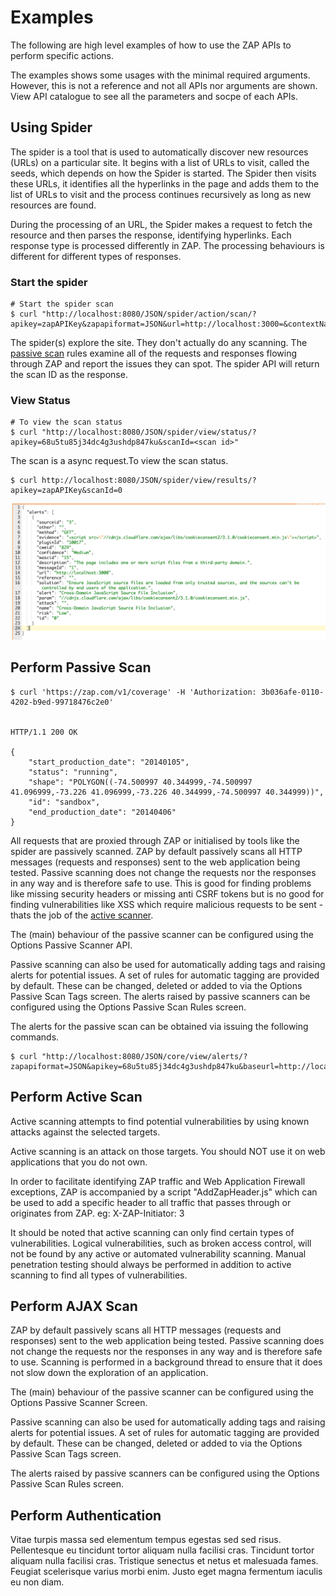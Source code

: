 <a name="examples"></a>Examples
=========================================

The following are high level examples of how to use the ZAP APIs to perform specific actions.

<aside class="notice">
The examples shows some usages with the minimal required arguments. However, this is not a reference and not all APIs nor 
arguments are shown. View API catalogue to see all the parameters and socpe of each APIs.
</aside>

Using Spider
-------------------

The spider is a tool that is used to automatically discover new resources (URLs) on a particular site. It begins with a 
list of URLs to visit, called the seeds, which depends on how the Spider is started. The Spider then visits these URLs, 
it identifies all the hyperlinks in the page and adds them to the list of URLs to visit and the process continues recursively 
as long as new resources are found.

During the processing of an URL, the Spider makes a request to fetch the resource and then parses the response, identifying hyperlinks. 
Each response type is processed differently in ZAP.
The processing behaviours is different for different types of responses.

### Start the spider

``` shell
# Start the spider scan 
$ curl "http://localhost:8080/JSON/spider/action/scan/?apikey=zapAPIKey&zapapiformat=JSON&url=http://localhost:3000=&contextName="
```

The spider(s) explore the site. They don't actually do any scanning.
The [passive scan](#passive_scan) rules examine all of the requests and responses flowing through ZAP and report the issues they can spot.
The spider API will return the scan ID as the response. 


### View Status

``` shell
# To view the scan status
$ curl "http://localhost:8080/JSON/spider/view/status/?apikey=68u5tu85j34dc4g3ushdp847ku&scanId=<scan id>"
```

The scan is a async request.To view the scan status. 

```shell
$ curl http://localhost:8080/JSON/spider/view/results/?apikey=zapAPIKey&scanId=0
```


![alerts](../images/alert1.png)


<a name="passive_scan"></a>Perform Passive Scan
-------------------
``` shell
$ curl 'https://zap.com/v1/coverage' -H 'Authorization: 3b036afe-0110-4202-b9ed-99718476c2e0'


HTTP/1.1 200 OK

{
    "start_production_date": "20140105",
    "status": "running",
    "shape": "POLYGON((-74.500997 40.344999,-74.500997 41.096999,-73.226 41.096999,-73.226 40.344999,-74.500997 40.344999))",
    "id": "sandbox",
    "end_production_date": "20140406"
}
```

All requests that are proxied through ZAP or initialised by tools like the spider are passively scanned. 
ZAP by default passively scans all HTTP messages (requests and responses) sent to the web application being tested. 
Passive scanning does not change the requests nor the responses in any way and is therefore safe to use.
This is good for finding problems like missing security headers or missing anti CSRF tokens but is no good for finding 
vulnerabilities like XSS which require malicious requests to be sent - thats the job of the [active scanner](#active_scan).

The (main) behaviour of the passive scanner can be configured using the Options Passive Scanner API.

Passive scanning can also be used for automatically adding tags and raising alerts for potential issues. A set of rules for 
automatic tagging are provided by default. These can be changed, deleted or added to via the Options Passive Scan Tags screen.
The alerts raised by passive scanners can be configured using the Options Passive Scan Rules screen.

The alerts for the passive scan can be obtained via issuing the following commands.

``` shell
$ curl "http://localhost:8080/JSON/core/view/alerts/?zapapiformat=JSON&apikey=68u5tu85j34dc4g3ushdp847ku&baseurl=http://localhost:3000&start=&count="
```


<a name="active_scan"></a>Perform Active Scan
-------------------

Active scanning attempts to find potential vulnerabilities by using known attacks against the selected targets.

Active scanning is an attack on those targets. You should NOT use it on web applications that you do not own.

In order to facilitate identifying ZAP traffic and Web Application Firewall exceptions, ZAP is accompanied by a script "AddZapHeader.js" which can be used to add a specific header to all traffic that passes through or originates from ZAP. eg: X-ZAP-Initiator: 3

It should be noted that active scanning can only find certain types of vulnerabilities. Logical vulnerabilities, such as broken access control, will not be found by any active or automated vulnerability scanning. Manual penetration testing should always be performed in addition to active scanning to find all types of vulnerabilities.

Perform AJAX Scan
-------------------

ZAP by default passively scans all HTTP messages (requests and responses) sent to the web application being tested. Passive scanning does not change the requests nor the responses in any way and is therefore safe to use. Scanning is performed in a background thread to ensure that it does not slow down the exploration of an application.

The (main) behaviour of the passive scanner can be configured using the Options Passive Scanner Screen.

Passive scanning can also be used for automatically adding tags and raising alerts for potential issues. A set of rules for automatic tagging are provided by default. These can be changed, deleted or added to via the Options Passive Scan Tags screen.

The alerts raised by passive scanners can be configured using the Options Passive Scan Rules screen.


Perform Authentication
-------------------

Vitae turpis massa sed elementum tempus egestas sed sed risus. Pellentesque eu tincidunt tortor aliquam nulla facilisi cras. 
Tincidunt tortor aliquam nulla facilisi cras. Tristique senectus et netus et malesuada fames. Feugiat scelerisque varius morbi enim. 
Justo eget magna fermentum iaculis eu non diam. 

